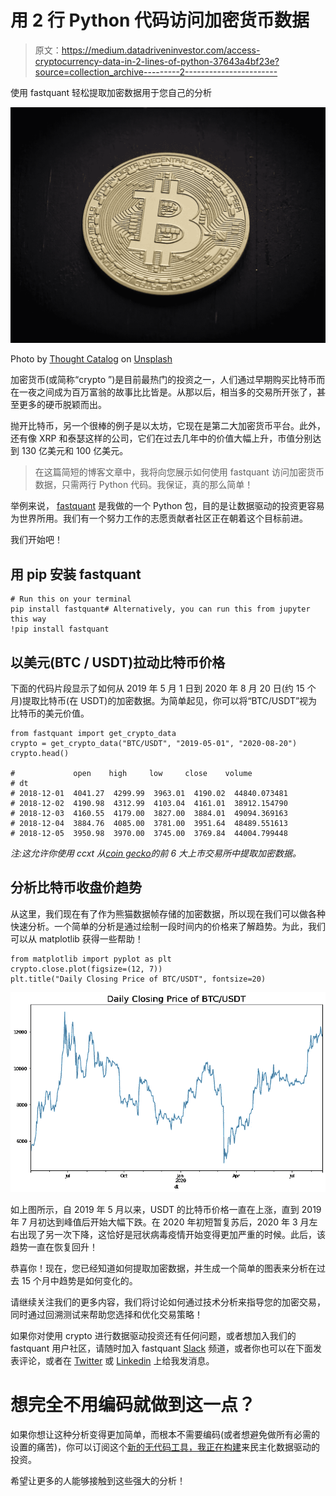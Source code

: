 # 用 2 行 Python 代码访问加密货币数据

> 原文：<https://medium.datadriveninvestor.com/access-cryptocurrency-data-in-2-lines-of-python-37643a4bf23e?source=collection_archive---------2----------------------->

使用 fastquant 轻松提取加密数据用于您自己的分析

![](img/59f7743a5d21e00497ed4a98bb675801.png)

Photo by [Thought Catalog](https://unsplash.com/@thoughtcatalog?utm_source=unsplash&utm_medium=referral&utm_content=creditCopyText) on [Unsplash](https://unsplash.com/s/photos/crypto?utm_source=unsplash&utm_medium=referral&utm_content=creditCopyText)

加密货币(或简称“crypto ”)是目前最热门的投资之一，人们通过早期购买比特币而在一夜之间成为百万富翁的故事比比皆是。从那以后，相当多的交易所开张了，甚至更多的硬币脱颖而出。

抛开比特币，另一个很棒的例子是以太坊，它现在是第二大加密货币平台。此外，还有像 XRP 和泰瑟这样的公司，它们在过去几年中的价值大幅上升，市值分别达到 130 亿美元和 100 亿美元。

> 在这篇简短的博客文章中，我将向您展示如何使用 fastquant 访问加密货币数据，只需两行 Python 代码。我保证，真的那么简单！

举例来说， [fastquant](https://github.com/enzoampil/fastquant) 是我做的一个 Python 包，目的是让数据驱动的投资更容易为世界所用。我们有一个努力工作的志愿贡献者社区正在朝着这个目标前进。

我们开始吧！

## 用 pip 安装 fastquant

```
# Run this on your terminal
pip install fastquant# Alternatively, you can run this from jupyter this way
!pip install fastquant
```

## 以美元(BTC / USDT)拉动比特币价格

下面的代码片段显示了如何从 2019 年 5 月 1 日到 2020 年 8 月 20 日(约 15 个月)提取比特币(在 USDT)的加密数据。为简单起见，你可以将“BTC/USDT”视为比特币的美元价值。

```
from fastquant import get_crypto_data
crypto = get_crypto_data("BTC/USDT", "2019-05-01", "2020-08-20")
crypto.head()

#             open    high     low     close    volume
# dt                                                          
# 2018-12-01  4041.27  4299.99  3963.01  4190.02  44840.073481
# 2018-12-02  4190.98  4312.99  4103.04  4161.01  38912.154790
# 2018-12-03  4160.55  4179.00  3827.00  3884.01  49094.369163
# 2018-12-04  3884.76  4085.00  3781.00  3951.64  48489.551613
# 2018-12-05  3950.98  3970.00  3745.00  3769.84  44004.799448
```

*注:这允许你使用 ccxt 从*[*coin gecko*](https://www.coingecko.com/en/exchanges)*的前 6 大上市交易所中提取加密数据。*

## 分析比特币收盘价趋势

从这里，我们现在有了作为熊猫数据帧存储的加密数据，所以现在我们可以做各种快速分析。一个简单的分析是通过绘制一段时间内的价格来了解趋势。为此，我们可以从 matplotlib 获得一些帮助！

```
from matplotlib import pyplot as plt
crypto.close.plot(figsize=(12, 7))
plt.title("Daily Closing Price of BTC/USDT", fontsize=20)
```

![](img/8e6d1fa2b93c2069973db41d15a24237.png)

如上图所示，自 2019 年 5 月以来，USDT 的比特币价格一直在上涨，直到 2019 年 7 月初达到峰值后开始大幅下跌。在 2020 年初短暂复苏后，2020 年 3 月左右出现了另一次下降，这恰好是冠状病毒疫情开始变得更加严重的时候。此后，该趋势一直在恢复回升！

恭喜你！现在，您已经知道如何提取加密数据，并生成一个简单的图表来分析在过去 15 个月中趋势是如何变化的。

请继续关注我们的更多内容，我们将讨论如何通过技术分析来指导您的加密交易，同时通过回溯测试来帮助您选择和优化交易策略！

如果你对使用 crypto 进行数据驱动投资还有任何问题，或者想加入我们的 fastquant 用户社区，请随时加入 fastquant [Slack](https://join.slack.com/t/fastquant/shared_invite/zt-gaaoahkz-X~5qw0psNOLg1iFYKcpRlQ) 频道，或者你也可以在下面发表评论，或者在 [Twitter](https://twitter.com/AND__SO) 或 [Linkedin](https://www.linkedin.com/in/lorenzoampil/) 上给我发消息。

# 想完全不用编码就做到这一点？

如果你想让这种分析变得更加简单，而根本不需要编码(或者想避免做所有必需的设置的痛苦)，你可以订阅这个[新的无代码工具，我正在构建](https://hawksight.co/)来民主化数据驱动的投资。

希望让更多的人能够接触到这些强大的分析！